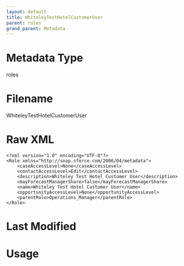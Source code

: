 ```yaml
---
layout: default
title: WhiteleyTestHotelCustomerUser
parent: roles
grand_parent: Metadata
---
```

# Metadata Type
roles


# Filename 
WhiteleyTestHotelCustomerUser


# Raw XML
```
<?xml version="1.0" encoding="UTF-8"?>
<Role xmlns="http://soap.sforce.com/2006/04/metadata">
    <caseAccessLevel>None</caseAccessLevel>
    <contactAccessLevel>Edit</contactAccessLevel>
    <description>Whiteley Test Hotel Customer User</description>
    <mayForecastManagerShare>false</mayForecastManagerShare>
    <name>Whiteley Test Hotel Customer User</name>
    <opportunityAccessLevel>None</opportunityAccessLevel>
    <parentRole>Operations_Manager</parentRole>
</Role>
```


# Last Modified


# Usage
